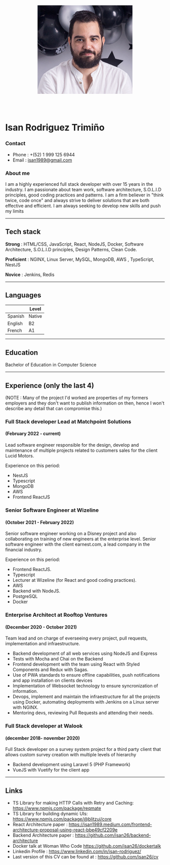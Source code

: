 <img src="./assets/isan.jpeg" style="max-width : 300px; margin-left : auto; margin-right: auto; display: block; padding : 50px;">

# Isan Rodriguez Trimiño

### Contact

- Phone : +(52) 1 999 125 6944
- Email : <isan1989@gmail.com>

### About me

I am a highly experienced full stack developer with over 15 years in the industry. I am passionate about team work, software architecture, S.O.L.I.D principles, good coding practices and patterns. I am a firm believer in "think twice, code once" and always strive to deliver solutions that are both effective and efficient. I am always seeking to develop new skills and push my limits

---

## Tech stack

**Strong** : HTML/CSS, JavaScript, React, NodeJS, Docker, Software Architecture, S.O.L.I.D principles, Design Patterns, Clean Code.

**Proficient** : NGINX, Linux Server, MySQL, MongoDB, AWS , TypeScript, NestJS

**Novice** : Jenkins, Redis

---

## Languages

|         | Level  |
| ------- | ------ |
| Spanish | Native |
| English | B2     |
| French  | A1     |

---

## Education

Bachelor of Education in Computer Science

---

## Experience (only the last 4)

(NOTE : Many of the project I'd worked are properties of my formers employers and they don't want to publish information on then, hence I won't describe any detail that can compromise this.)

### Full Stack developer Lead at Matchpoint Solutions

#### (February 2022 - current)

Lead software engineer responsible for the design, develop and maintenance of multiple projects related to customers sales for the client Lucid Motors.

Experience on this period:

- NestJS
- Typescript
- MongoDB
- AWS
- Frontend ReactJS

### Senior Software Engineer at Wizeline

#### (October 2021 - February 2022)

Senior software engineer working on a Disney project and also collaborating on training of new engineers at the enterprise level.
Senior software engineer with the client earnest.com, a lead company in the financial industry.

Experience on this period:

- Frontend ReactJS.
- Typescript
- Lecturer at Wizeline (for React and good coding practices).
- AWS
- Backend with NodeJS.
- PostgreSQL
- Docker

### Enterprise Architect at Rooftop Ventures

#### (December 2020 - October 2021)

Team lead and on charge of everseeing every project, pull requests, implementation and infraestructure.

- Backend development of all web services using NodeJS and Express
- Tests with Mocha and Chai on the Backend
- Frontend development with the team using React with Styled Components and Redux with Sagas.
- Use of PWA standards to ensure offline capabilities, push notifications and app installation on clients devices
- Implementation of Websocket technology to ensure syncronization of information.
- Devops, implement and maintain the infraestructure for all the projects using Docker, automating deployments with Jenkins on a Linux server with NGINX.
- Mentoring devs, reviewing Pull Requests and attending their needs.

### Full Stack developer at Walook

#### (december 2018- november 2020)

Full Stack developer on a survey system project for a third party client that allows custom survey creation with multiple levels of hierarchy

- Backend development using Laravel 5 (PHP Framework)
- VueJS with Vuetify for the client app

---

## Links

- TS Library for making HTTP Calls with Retry and Caching: <https://www.npmjs.com/package/reqmate>
- TS Library for building dynamic UIs: <https://www.npmjs.com/package/@blitzui/core>
- React Architecture paper : <https://isan1989.medium.com/frontend-architecture-proposal-using-react-bbe49cf2209e>
- Backend Architecture paper : <https://github.com/isan26/backend-architecture>
- Docker talk at Woman Who Code <https://github.com/isan26/dockertalk>
- Linkedin Profile : <https://www.linkedin.com/in/isan-rodriguez/>
- Last version of this CV can be found at : <https://github.com/isan26/cv>
